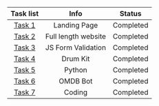 | Task list | Info | Status |
| :-:       | :-:  | :-:    |
| [Task 1](https://github.com/venkatesh6226/technity-tasks/tree/main/task-1) | Landing Page | Completed |
| [Task 2](https://github.com/venkatesh6226/technity-tasks/tree/main/task-2) | Full length website | Completed |
| [Task 3](https://github.com/venkatesh6226/technity-tasks/tree/main/task-3) | JS Form Validation | Completed |
| [Task 4](https://github.com/venkatesh6226/technity-tasks/tree/main/task-4) | Drum Kit | Completed |
| [Task 5](https://github.com/venkatesh6226/technity-tasks/tree/main/task-5) | Python | Completed |
| [Task 6](https://github.com/venkatesh6226/technity-tasks/tree/main/task-6) | OMDB Bot | Completed |
| [Task 7](https://github.com/venkatesh6226/technity-tasks/tree/main/task-7) | Coding | Completed |
